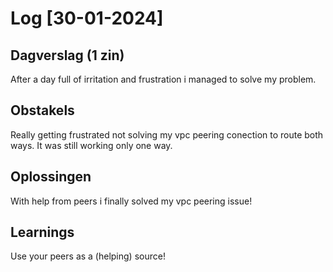 # Log [30-01-2024]

## Dagverslag (1 zin)
After a day full of irritation and frustration i managed to solve my problem.

## Obstakels
Really getting frustrated not solving my vpc peering conection to route both ways. It was still working only one way.

## Oplossingen
With help from peers i finally solved my vpc peering issue!

## Learnings
Use your peers as a (helping) source!